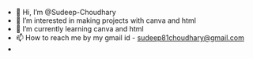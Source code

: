 - 👋 Hi, I’m @Sudeep-Choudhary
- 👀 I’m interested in making projects with canva and html
- 🌱 I’m currently learning canva and html
- 📫 How to reach me by my gmail id - sudeep81choudhary@gmail.com
- 

<!---
Sudeep-Choudhary/Sudeep-Choudhary is a ✨ special ✨ repository because its `README.md` (this file) appears on your GitHub profile.
You can click the Preview link to take a look at your changes.
--->
